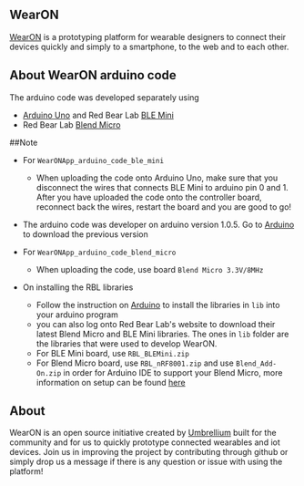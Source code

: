 ## WearON  
[WearON](http://umbrellium.co.uk/initiatives/wearon/) is a prototyping platform for wearable designers to connect their devices quickly and simply to a smartphone, to the web and to each other.

## About WearON arduino code

The arduino code was developed separately using
* [Arduino Uno](https://www.arduino.cc/en/Main/ArduinoBoardUno) and Red Bear Lab [BLE Mini](http://redbearlab.com/blemini/)
* Red Bear Lab [Blend Micro](http://redbearlab.com/blendmicro/)

##Note
* For `WearONApp_arduino_code_ble_mini`
    * When uploading the code onto Arduino Uno, make sure that you disconnect the wires that connects BLE Mini to arduino pin 0 and 1. After you have uploaded the code onto the controller board, reconnect back the wires, restart the board and you are good to go!

* The arduino code was developer on arduino version 1.0.5. Go to [Arduino](https://www.arduino.cc/en/Main/OldSoftwareReleases#previous) to download the previous version

* For `WearONApp_arduino_code_blend_micro`
    * When uploading the code, use board `Blend Micro 3.3V/8MHz` 

* On installing the RBL libraries
    * Follow the instruction on [Arduino](https://www.arduino.cc/en/Guide/Libraries) to install the libraries in `lib` into your arduino program
    * you can also log onto Red Bear Lab's website to download their latest Blend Micro and BLE Mini libraries. The ones in `lib` folder are the libraries that were used to develop WearON. 
    * For BLE Mini board, use `RBL_BLEMini.zip`
    * For Blend Micro board, use `RBL_nRF8001.zip` and use `Blend_Add-On.zip` in order for Arduino IDE to support your Blend Micro, more information on setup can be found [here](http://redbearlab.com/getting-started-blendmicro)

## About
WearON is an open source initiative created by [Umbrellium](http://umbrellium.co.uk/) built for the community and for us to quickly prototype connected wearables and iot devices. Join us in improving the project by contributing through github or simply drop us a message if there is any question or issue with using the platform!
